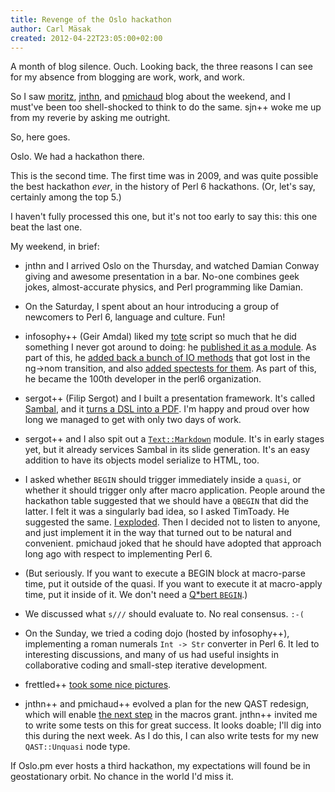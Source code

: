 ```yaml
---
title: Revenge of the Oslo hackathon
author: Carl Mäsak
created: 2012-04-22T23:05:00+02:00
---
```

A month of blog silence. Ouch. Looking back, the three reasons I can see for my
absence from blogging are work, work, and work.

So I saw
[moritz](http://perlgeek.de/blog-en/perl-6/2012-oslo-hackathon-report.html),
[jnthn](https://6guts.wordpress.com/2012/04/21/hackathoning-in-oslo/), and
[pmichaud](http://pmthium.com/2012/04/22/oslo-perl-6-patterns-hackathon-days-1-2/)
blog about the weekend, and I must've been too shell-shocked to think to do the
same. sjn++ woke me up from my reverie by asking me outright.

So, here goes.

Oslo. We had a hackathon there.

This is the second time. The first time was in 2009, and was quite possible the
best hackathon *ever*, in the history of Perl 6 hackathons. (Or, let's say,
certainly among the top 5.)

I haven't fully processed this one, but it's not too early to say this: this
one beat the last one.

My weekend, in brief:

* jnthn and I arrived Oslo on the Thursday, and watched Damian Conway giving
and awesome presentation in a bar. No-one combines geek jokes, almost-accurate
physics, and Perl programming like Damian.

* On the Saturday, I spent about an hour introducing a group of newcomers to
Perl 6, language and culture. Fun!

* infosophy++ (Geir Amdal) liked my
[tote](http://strangelyconsistent.org/blog/helpfully-addictive-tdd-on-crack)
script so much that he did something I never got around to doing: he
[published it as a module](https://github.com/gam/test-junkie/). As part of
this, he [added back a bunch of IO
methods](https://github.com/rakudo/rakudo/commit/edf2e0d5d7e9ea7c3417717f163698113692e165)
that got lost in the ng→nom transition, and also [added spectests for
them](https://github.com/perl6/roast/commit/a45e1b21d8529fe2a3dd3d3940a2941fa5869d43).
As part of this, he became the 100th developer in the perl6 organization.

* sergot++ (Filip Sergot) and I built a presentation framework. It's called
[Sambal](https://github.com/masak/sambal), and it [turns a DSL into a
PDF](https://gist.github.com/2173720). I'm happy and proud over how long we
managed to get with only two days of work.

* sergot++ and I also spit out a
[`Text::Markdown`](https://github.com/masak/markdown) module. It's in early
stages yet, but it already services Sambal in its slide generation. It's an
easy addition to have its objects model serialize to HTML, too.

* I asked whether `BEGIN` should trigger immediately inside a `quasi`, or
whether it should trigger only after macro application. People around the
hackathon table suggested that we should have a `QBEGIN` that did the latter.
I felt it was a singularly bad idea, so I asked TimToady. He suggested the
same. [I exploded](http://irclog.perlgeek.de/perl6/2012-04-21#i_5474527).
Then I decided not to listen to anyone, and just implement it in the way that
turned out to be natural and convenient. pmichaud joked that he should have
adopted that approach long ago with respect to implementing Perl 6.

* (But seriously. If you want to execute a BEGIN block at macro-parse time,
put it outside of the quasi. If you want to execute it at macro-apply time,
put it inside of it. We don't need a [Q\*bert
`BEGIN`](http://en.wikipedia.org/wiki/Q*bert).)

* We discussed what `s///` should evaluate to. No real consensus. `:-(`

* On the Sunday, we tried a coding dojo (hosted by infosophy++),
implementing a roman numerals `Int -> Str` converter in Perl 6. It led to
interesting discussions, and many of us had useful insights in collaborative
coding and small-step iterative development.

* frettled++ [took some nice
pictures](http://howcaniexplainthis.blogspot.se/2012/04/oslopm-patterns-hackathon-pictures.html).

* jnthn++ and pmichaud++ evolved a plan for the new QAST redesign, which will
enable [the next
step](http://strangelyconsistent.org/blog/macros-progress-report-d1-merged)
in the macros grant. jnthn++ invited me to write some tests on this for great
success. It looks doable; I'll dig into this during the next week. As I do
this, I can also write tests for my new `QAST::Unquasi` node type.

If Oslo.pm ever hosts a third hackathon, my expectations will found be in
geostationary orbit. No chance in the world I'd miss it.
